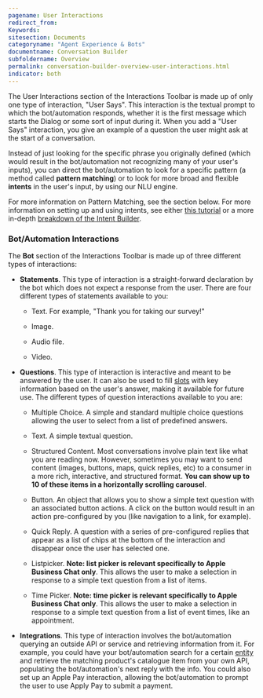```yaml
---
pagename: User Interactions
redirect_from:
Keywords:
sitesection: Documents
categoryname: "Agent Experience & Bots"
documentname: Conversation Builder
subfoldername: Overview
permalink: conversation-builder-overview-user-interactions.html
indicator: both
---
```


The User Interactions section of the Interactions Toolbar is made up of only one type of interaction, "User Says". This interaction is the textual prompt to which the bot/automation responds, whether it is the first message which starts the Dialog or some sort of input during it. When you add a "User Says" interaction, you give an example of a question the user might ask at the start of a conversation.

Instead of just looking for the specific phrase you originally defined (which would result in the bot/automation not recognizing many of your user's inputs), you can direct the bot/automation to look for a specific pattern (a method called **pattern matching**) or to look for more broad and flexible **intents** in the user's input, by using our NLU engine.

For more information on Pattern Matching, see the section below. For more information on setting up and using intents, see either [this tutorial](conversation-builder-getting-started-building-your-first-intent.html) or a more in-depth [breakdown of the Intent Builder](conversation-builder-overview-intent-builder-overview.html).

### Bot/Automation Interactions

The **Bot** section of the Interactions Toolbar is made up of three different types of interactions:

* **Statements**. This type of interaction is a straight-forward declaration by the bot which does not expect a response from the user. There are four different types of statements available to you:

  * Text. For example, "Thank you for taking our survey!"

  * Image.

  * Audio file.

  * Video.

* **Questions**. This type of interaction is interactive and meant to be answered by the user. It can also be used to fill [slots](conversation-builder-overview-conditions.html#slots) with key information based on the user's answer, making it available for future use. The different types of question interactions available to you are:

  * Multiple Choice. A simple and standard multiple choice questions allowing the user to select from a list of predefined answers.

  * Text. A simple textual question.

  * Structured Content. Most conversations involve plain text like what you are reading now. However, sometimes you may want to send content (images, buttons, maps, quick replies, etc) to a consumer in a more rich, interactive, and structured format. **You can show up to 10 of these items in a horizontally scrolling carousel**.

  * Button. An object that allows you to show a simple text question with an associated button actions. A click on the button would result in an action pre-configured by you (like navigation to a link, for example).

  * Quick Reply. A question with a series of pre-configured replies that appear as a list of chips at the bottom of the interaction and disappear once the user has selected one.

  * Listpicker. **Note: list picker is relevant specifically to Apple Business Chat only**. This allows the user to make a selection in response to a simple text question from a list of items.

  * Time Picker. **Note: time picker is relevant specifically to Apple Business Chat only**. This allows the user to make a selection in response to a simple text question from a list of event times, like an appointment.

* **Integrations**. This type of interaction involves the bot/automation querying an outside API or service and retrieving information from it. For example, you could have your bot/automation search for a certain [entity](conversation-builder-overview-entities-overview.html) and retrieve the matching product's catalogue item from your own API, populating the bot/automation's next reply with the info. You could also set up an Apple Pay interaction, allowing the bot/automation to prompt the user to use Apply Pay to submit a payment.
